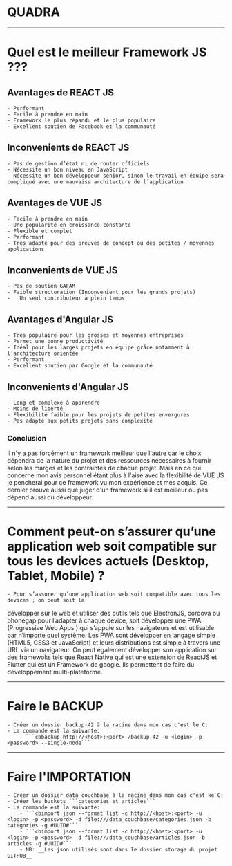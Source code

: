 # QUADRA

___
# Quel est le meilleur Framework JS ???

## Avantages de REACT JS
	- Performant
	- Facile à prendre en main
	- Framework le plus répandu et le plus populaire
	- Excellent soutien de Facebook et la communauté

## Inconvenients de REACT JS
	- Pas de gestion d’état ni de router officiels
	- Nécessite un bon niveau en JavaScript
	- Nécessite un bon développeur sénior, sinon le travail en équipe sera compliqué avec une mauvaise architecture de l’application


## Avantages de VUE JS
	- Facile à prendre en main
	- Une popularité en croissance constante
	- Flexible et complet
	- Performant
	- Très adapté pour des preuves de concept ou des petites / moyennes applications

## Inconvenients de VUE JS
	- Pas de soutien GAFAM
	- Faible structuration (Inconvenient pour les grands projets)
	-	Un seul contributeur à plein temps


## Avantages d'Angular JS
	- Très populaire pour les grosses et moyennes entreprises
	- Permet une bonne productivité
	- Idéal pour les larges projets en équipe grâce notamment à l’architecture orientée
	- Performant
	- Excellent soutien par Google et la communauté

## Inconvenients d'Angular JS
	- Long et complexe à apprendre
	- Moins de liberté
	- Flexibilité faible pour les projets de petites envergures
	- Pas adapté aux petits projets sans complexité


### Conclusion
Il n'y a pas forcément un framework meilleur que l'autre car le choix dépendra de la nature du projet et des ressources nécessaires à fournir selon les marges et les contraintes de chaque projet.
Mais en ce qui concerne mon avis personnel étant plus à l'aise avec la flexibilité de VUE JS je pencherai pour ce framework vu mon expérience et mes acquis. Ce dernier prouve aussi que juger d'un framework si il est meilleur ou pas dépend aussi du développeur.


___
# Comment peut-on s’assurer qu’une application web soit compatible sur tous les devices actuels (Desktop, Tablet, Mobile) ?

	- Pour s’assurer qu’une application web soit compatible avec tous les devices ; on peut soit la
développer sur le web et utiliser des outils tels que ElectronJS, cordova ou phonegap pour l’adapter
à chaque device, soit développer une PWA (Progressive Web Apps ) qui s’appuie sur les navigateurs
et est utilisable par n’importe quel système. Les PWA sont développer en langage simple (HTML5,
CSS3 et JavaScript) et leurs distributions est simple à travers une URL via un navigateur. On peut
également développer son application sur des framewoks tels que React Native qui est une
extension de ReactJS et Flutter qui est un Framework de google. Ils permettent de faire du
développement multi-plateforme.

___
# Faire le BACKUP
	- Créer un dossier backup-42 à la racine dans mon cas c'est le C:
	- La commande est la suivante:
		- ```cbbackup http://<host>:<port> /backup-42 -u <login> -p <password> --single-node```

___
# Faire l'IMPORTATION
	- Créer un dossier data_couchbase à la racine dans mon cas c'est ke C:
	- Créer les buckets ```categories et articles```
	- La commande est la suivante:
		- ```cbimport json --format list -c http://<host>:<port> -u <login> -p <password> -d file:///data_couchbase/categories.json -b categories -g #UUID#```
		- ```cbimport json --format list -c http://<host>:<port> -u <login> -p <password> -d file:///data_couchbase/articles.json -b articles -g #UUID#```
		- NB: __Les json utilisés sont dans le dossier storage du projet GITHUB__